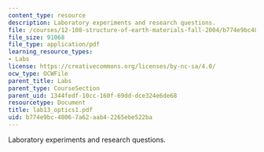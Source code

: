 ```yaml
---
content_type: resource
description: Laboratory experiments and research questions.
file: /courses/12-108-structure-of-earth-materials-fall-2004/b774e9bc48067a62aab42265ebe522ba_lab13_optics1.pdf
file_size: 91068
file_type: application/pdf
learning_resource_types:
- Labs
license: https://creativecommons.org/licenses/by-nc-sa/4.0/
ocw_type: OCWFile
parent_title: Labs
parent_type: CourseSection
parent_uid: 1344fedf-10cc-160f-69dd-dce324e6de68
resourcetype: Document
title: lab13_optics1.pdf
uid: b774e9bc-4806-7a62-aab4-2265ebe522ba
---
```

Laboratory experiments and research questions.